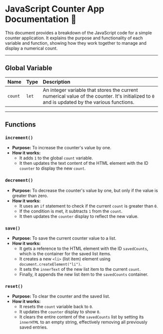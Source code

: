 # JavaScript Counter App Documentation 🔢

This document provides a breakdown of the JavaScript code for a simple counter application. It explains the purpose and functionality of each variable and function, showing how they work together to manage and display a numerical count.

---

## Global Variable

| Name | Type | Description |
| :--- | :--- | :--- |
| `count` | `let` | An integer variable that stores the current numerical value of the counter. It's initialized to `0` and is updated by the various functions. |

---

## Functions

### `increment()`

* **Purpose:** To increase the counter's value by one.
* **How it works:**
    * It adds `1` to the global `count` variable.
    * It then updates the text content of the HTML element with the ID `counter` to display the new `count`.

### `decrement()`

* **Purpose:** To decrease the counter's value by one, but only if the value is greater than zero.
* **How it works:**
    * It uses an `if` statement to check if the current `count` is greater than `0`.
    * If the condition is met, it subtracts `1` from the `count`.
    * It then updates the `counter` display to reflect the new value.

### `save()`

* **Purpose:** To save the current counter value to a list.
* **How it works:**
    * It gets a reference to the HTML element with the ID `savedCounts`, which is the container for the saved list items.
    * It creates a new `<li>` (list item) element using `document.createElement("li")`.
    * It sets the `innerText` of the new list item to the current `count`.
    * Finally, it appends the new list item to the `savedCounts` container.

### `reset()`

* **Purpose:** To clear the counter and the saved list.
* **How it works:**
    * It resets the `count` variable back to `0`.
    * It updates the `counter` display to show `0`.
    * It clears the entire content of the `savedCounts` list by setting its `innerHTML` to an empty string, effectively removing all previously saved entries.
